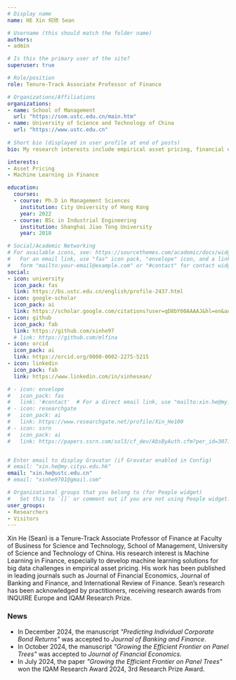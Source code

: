 ```yaml
---
# Display name
name: HE Xin 何欣 Sean

# Username (this should match the folder name)
authors:
- admin

# Is this the primary user of the site?
superuser: true

# Role/position
role: Tenure-Track Associate Professor of Finance

# Organizations/Affiliations
organizations:
- name: School of Management
  url: "https://som.ustc.edu.cn/main.htm"
- name: University of Science and Technology of China
  url: "https://www.ustc.edu.cn"
  
# Short bio (displayed in user profile at end of posts)
bio: My research interests include empirical asset pricing, financial econometrics and machine learning.

interests:
- Asset Pricing
- Machine Learning in Finance

education:
  courses:
  - course: Ph.D in Management Sciences
    institution: City University of Hong Kong
    year: 2022
  - course: BSc in Industrial Engineering
    institution: Shanghai Jiao Tong University
    year: 2018

# Social/Academic Networking
# For available icons, see: https://sourcethemes.com/academic/docs/widgets/#icons
#   For an email link, use "fas" icon pack, "envelope" icon, and a link in the
#   form "mailto:your-email@example.com" or "#contact" for contact widget.
social:
- icon: university
  icon_pack: fas
  link: https://bs.ustc.edu.cn/english/profile-2437.html
- icon: google-scholar
  icon_pack: ai
  link: https://scholar.google.com/citations?user=qD8bY00AAAAJ&hl=en&authuser=2
- icon: github
  icon_pack: fab
  link: https://github.com/xinhe97
  # link: https://github.com/mlfina
- icon: orcid
  icon_pack: ai
  link: https://orcid.org/0000-0002-2275-5215
- icon: linkedin
  icon_pack: fab
  link: https://www.linkedin.com/in/xinhesean/

# - icon: envelope
#   icon_pack: fas
#   link: '#contact'  # For a direct email link, use "mailto:xin.he@my.cityu.edu.hk".
# - icon: researchgate
#   icon_pack: ai
#   link: https://www.researchgate.net/profile/Xin_He100
# - icon: ssrn
#   icon_pack: ai
#   link: https://papers.ssrn.com/sol3/cf_dev/AbsByAuth.cfm?per_id=3071233


# Enter email to display Gravatar (if Gravatar enabled in Config)
# email: "xin.he@my.cityu.edu.hk"
email: "xin.he@ustc.edu.cn"
# email: "xinhe9701@gmail.com"

# Organizational groups that you belong to (for People widget)
#   Set this to `[]` or comment out if you are not using People widget.  
user_groups:
- Researchers
- Visitors
---
```


Xin He (Sean) is a Tenure-Track Associate Professor of Finance at Faculty of Business for Science and Technology, School of Management, University of Science and Technology of China. His research interest is Machine Learning in Finance, especially to develop machine learning solutions for big data challenges in empirical asset pricing. His work has been published in leading journals such as Journal of Financial Economics, Journal of Banking and Finance, and International Review of Finance.
Sean’s research has been acknowledged by practitioners, receiving research awards from INQUIRE Europe and IQAM Research Prize.

### News

- In December 2024, the manuscript *"Predicting Individual Corporate Bond Returns"* was accepted to *Journal of Banking and Finance*.
- In October 2024, the manuscript *"Growing the Efficient Frontier on Panel Trees"* was accepted to *Journal of Financial Economics*.
- In July 2024, the paper *"Growing the Efficient Frontier on Panel Trees"* won the IQAM Research Award 2024, 3rd Research Prize Award.

